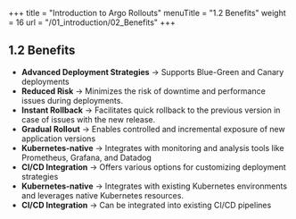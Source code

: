 +++
title = "Introduction to Argo Rollouts"
menuTitle = "1.2 Benefits"
weight = 16
url = "/01_introduction/02_Benefits"
+++

## 1.2 Benefits


* <b>Advanced Deployment Strategies</b> ->  Supports Blue-Green and Canary deployments
* <b>Reduced Risk</b> -> Minimizes the risk of downtime and performance issues during deployments.
* <b>Instant Rollback</b> -> Facilitates quick rollback to the previous version in case of issues with the new release.
* <b>Gradual Rollout</b> -> Enables controlled and incremental exposure of new application versions
* <b>Kubernetes-native</b> -> Integrates with monitoring and analysis tools like Prometheus, Grafana, and Datadog 
* <b>CI/CD Integration</b> -> Offers various options for customizing deployment strategies
* <b>Kubernetes-native</b> -> Integrates with existing Kubernetes environments and leverages native Kubernetes resources.
* <b>CI/CD Integration</b> -> Can be integrated into existing CI/CD pipelines

